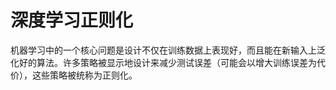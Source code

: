# 深度学习正则化

机器学习中的一个核心问题是设计不仅在训练数据上表现好，而且能在新输入上泛化好的算法。许多策略被显示地设计来减少测试误差（可能会以增大训练误差为代价），这些策略被统称为正则化。



